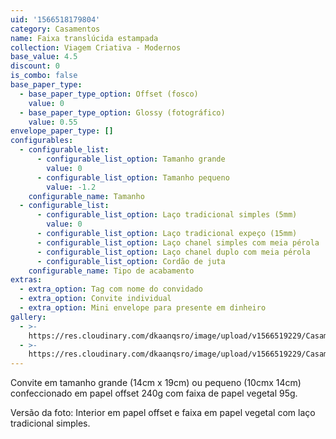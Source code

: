 ```yaml
---
uid: '1566518179804'
category: Casamentos
name: Faixa translúcida estampada
collection: Viagem Criativa - Modernos
base_value: 4.5
discount: 0
is_combo: false
base_paper_type:
  - base_paper_type_option: Offset (fosco)
    value: 0
  - base_paper_type_option: Glossy (fotográfico)
    value: 0.55
envelope_paper_type: []
configurables:
  - configurable_list:
      - configurable_list_option: Tamanho grande
        value: 0
      - configurable_list_option: Tamanho pequeno
        value: -1.2
    configurable_name: Tamanho
  - configurable_list:
      - configurable_list_option: Laço tradicional simples (5mm)
        value: 0
      - configurable_list_option: Laço tradicional expeço (15mm)
      - configurable_list_option: Laço chanel simples com meia pérola
      - configurable_list_option: Laço chanel duplo com meia pérola
      - configurable_list_option: Cordão de juta
    configurable_name: Tipo de acabamento
extras:
  - extra_option: Tag com nome do convidado
  - extra_option: Convite individual
  - extra_option: Mini envelope para presente em dinheiro
gallery:
  - >-
    https://res.cloudinary.com/dkaanqsro/image/upload/v1566519229/Casamentos/Modelo_faixa_transl%C3%BAcida_estampada_1_xuzbgx.jpg
  - >-
    https://res.cloudinary.com/dkaanqsro/image/upload/v1566519229/Casamentos/Modelo_faixa_transl%C3%BAcida_estampada_2_cog8yf.jpg
---
```

Convite em tamanho grande (14cm x 19cm) ou pequeno (10cmx 14cm) confeccionado em papel offset 240g com faixa de papel vegetal 95g.



Versão da foto: Interior em papel offset e faixa em papel vegetal com laço tradicional simples.
